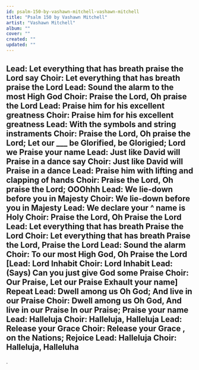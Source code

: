 ```yaml
---
id: psalm-150-by-vashawn-mitchell-vashawn-mitchell
title: "Psalm 150 by Vashawn Mitchell"
artist: "Vashawn Mitchell"
album: ""
cover: ""
created: ""
updated: ""
---
```


Lead: Let everything that has breath praise the Lord say
Choir: Let everything that has breath praise the Lord
Lead: Sound the alarm to the most High God
Choir: Praise the Lord, Oh praise the Lord
Lead: Praise him for his excellent greatness
Choir: Praise him for his excellent greatness
Lead: With the symbols and string instraments
Choir: Praise the Lord, Oh praise the Lord;
Let our ___ be Glorified, be Glorigied; Lord we Praise your name
Lead: Just like David will Praise in a dance say
Choir: Just like David will Praise in a dance
Lead: Praise him with lifting and clapping of hands
Choir: Praise the Lord, Oh praise the Lord; OOOhhh
Lead: We lie-down before you in Majesty
Choir: We lie-down before you in Majesty
Lead: We declare your ^ name is Holy
Choir: Praise the Lord, Oh Praise the Lord
Lead: Let everything that has breath Praise the Lord
Choir: Let everything that has breath Praise the Lord, Praise the Lord
Lead: Sound the alarm
Choir: To our most High God, Oh Praise the Lord
[Lead: Lord Inhabit
Choir: Lord Inhabit
Lead: (Says) Can you just give God some Praise
Choir: Our Praise, Let our Praise Exhault your name] Repeat
Lead: Dwell among us Oh God; And live in our Praise
Choir: Dwell among us Oh God, And live in our Praise
In our Praise; Praise your name
Lead: Halleluja
Choir: Halleluja, Halleluja
Lead: Release your Grace
Choir: Release your Grace , on the Nations; Rejoice
Lead: Halleluja
Choir: Halleluja, Halleluha
---
.